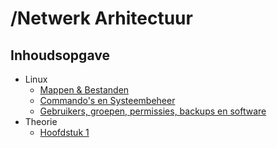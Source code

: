 
# /Netwerk Arhitectuur
## Inhoudsopgave
* Linux
    * [Mappen & Bestanden](/Mappen-Bestanden)
    * [Commando's en Systeembeheer]()
    * [Gebruikers, groepen, permissies, backups en software]()
* Theorie
    * [Hoofdstuk 1]()
